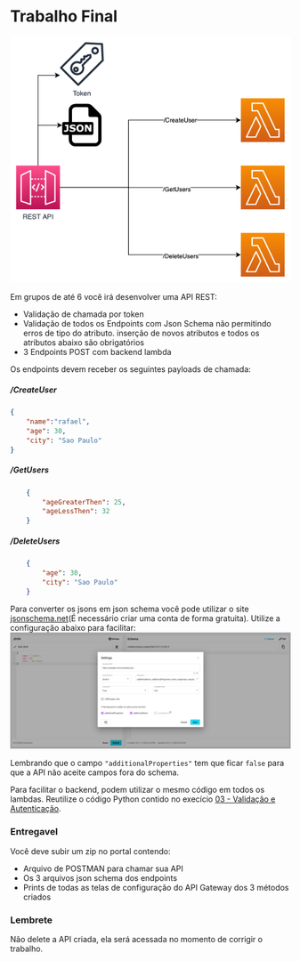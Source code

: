 # Trabalho Final

![](img/Trabalho-final.drawio.png)


Em grupos de até 6 você irá desenvolver uma API REST:
- Validação de chamada por token
- Validação de todos os Endpoints com Json Schema não permitindo erros de tipo do atributo. inserção de novos atributos e todos os atributos abaixo são obrigatórios
- 3 Endpoints POST com backend lambda

Os endpoints devem receber os seguintes payloads de chamada:

##### /CreateUser

```json
{
    "name":"rafael",
    "age": 30,
    "city": "Sao Paulo"
}
```

##### /GetUsers

```json
    {
        "ageGreaterThen": 25,
        "ageLessThen": 32
    }
```

##### /DeleteUsers

```json
    {
        "age": 30,
        "city": "Sao Paulo"
    }
```


Para converter os jsons em json schema você pode utilizar o site [jsonschema.net](https://www.jsonschema.net/app/schemas/0)(É necessário criar uma conta de forma gratuita). Utilize a configuração abaixo para facilitar:
![](img/1.png)

Lembrando que o campo `"additionalProperties"` tem que ficar `false` para que a API não aceite campos fora do schema.

Para facilitar o backend, podem utilizar o mesmo código em todos os lambdas. Reutilize o código Python contido no execício [03 - Validação e Autenticação](https://github.com/vamperst/fiap-gerenciamento-de-apis/tree/master/03-Validacao-Autenticacao).

### Entregavel

Você deve subir um zip no portal contendo:

- Arquivo de POSTMAN para chamar sua API
- Os 3 arquivos json schema dos endpoints
- Prints de todas as telas de configuração do API Gateway dos 3 métodos criados


### Lembrete

Não delete a API criada, ela será acessada no momento de corrigir o trabalho.